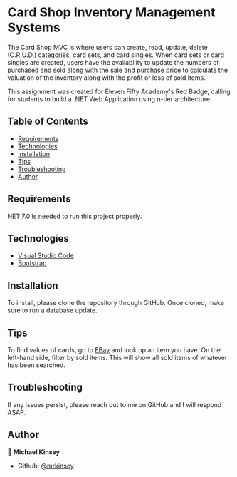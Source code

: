 # Card Shop Inventory Management Systems

The Card Shop MVC is where users can create, read, update, delete (C.R.U.D.) categories, card sets, and card singles. When card sets or card singles are created, users have the availability to update the numbers of purchased and sold along with the sale and purchase price to calculate the valuation of the inventory along with the profit or loss of sold items.

This assignment was created for Eleven Fifty Academy's Red Badge, calling for students to build a .NET Web Application using n-tier architecture.

## Table of Contents

- [Requirements](#Requirements)
- [Technologies](#Technologies)
- [Installation](#Installation)
- [Tips](#Tips)
- [Troubleshooting](#Troubleshooting)
- [Author](#Author)

## Requirements

NET 7.0 is needed to run this project properly.

## Technologies

- [Visual Studio Code](https://code.visualstudio.com/)
- [Bootstrap](https://getbootstrap.com/)

## Installation

To install, please clone the repository through GitHub. Once cloned, make sure to run a database update.

## Tips

To find values of cards, go to [EBay](https://www.ebay.com/) and look up an item you have. On the left-hand side, filter by sold items. This will show all sold items of whatever has been searched.

## Troubleshooting

If any issues persist, please reach out to me on GitHub and I will respond ASAP.

## Author

👤 **Michael Kinsey**

- Github: [@mrkinsey](https://github.com/mrkinsey)
